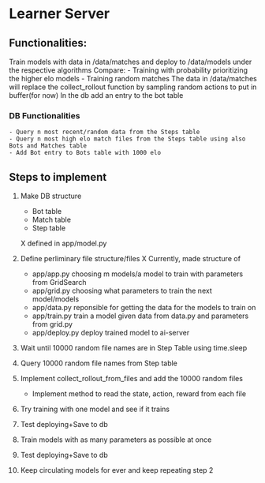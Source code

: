 # Learner Server

## Functionalities:

Train models with data in /data/matches and deploy to /data/models under the respective algorithms
Compare:
    - Training with probability prioritizing the higher elo models
    - Training random matches
The data in /data/matches will replace the collect_rollout function by sampling random actions to put in buffer(for now)
In the db add an entry to the bot table

### DB Functionalities
    - Query n most recent/random data from the Steps table 
    - Query n most high elo match files from the Steps table using also Bots and Matches table
    - Add Bot entry to Bots table with 1000 elo

## Steps to implement
1. Make DB structure
    - Bot table
    - Match table
    - Step table

    X defined in app/model.py
2. Define perliminary file structure/files
    X Currently, made structure of 
    - app/app.py choosing m models/a model to train with parameters from GridSearch
    - app/grid.py choosing what parameters to train the next model/models
    - app/data.py reponsible for getting the data for the models to train on
    - app/train.py train a model given data from data.py and parameters from grid.py
    - app/deploy.py deploy trained model to ai-server
3. Wait until 10000 random file names are in Step Table using time.sleep
4. Query 10000 random file names from Step table
5. Implement collect_rollout_from_files and add the 10000 random files
    - Implement method to read the state, action, reward from each file
6. Try training with one model and see if it trains
7. Test deploying+Save to db
8. Train models with as many parameters as possible at once
9. Test deploying+Save to db
10. Keep circulating models for ever and keep repeating step 2